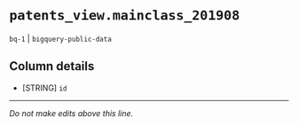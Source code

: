 # `patents_view.mainclass_201908`
`bq-1` | `bigquery-public-data`

## Column details
* [STRING]    `id`

-------------------------------------------------------------------------------
*Do not make edits above this line.*
